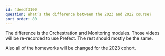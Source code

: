 ```yaml
---
id: 4deedf3100
question: What’s the difference between the 2023 and 2022 course?
sort_order: 80
---
```


The difference is the Orchestration and Monitoring modules. Those videos will be re-recorded to use Prefect. The rest should mostly be the same.

Also all of the homeworks will be changed for the 2023 cohort.

